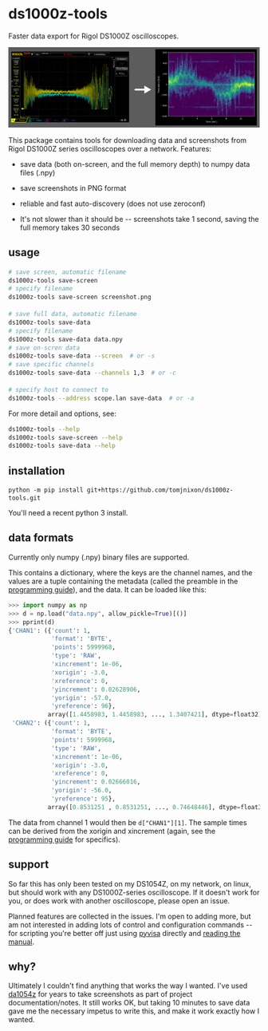 # ds1000z-tools

Faster data export for Rigol DS1000Z oscilloscopes.

![oscilloscope screenshot and a plotted spectrogram](doc/header.png)

This package contains tools for downloading data and screenshots from Rigol
DS1000Z series oscilloscopes over a network. Features:

- save data (both on-screen, and the full memory depth) to numpy data files (.npy)

- save screenshots in PNG format

- reliable and fast auto-discovery (does not use zeroconf)

- It's not slower than it should be -- screenshots take 1 second, saving the full memory takes 30 seconds

## usage

```bash
# save screen, automatic filename
ds1000z-tools save-screen
# specify filename
ds1000z-tools save-screen screenshot.png

# save full data, automatic filename
ds1000z-tools save-data
# specify filename
ds1000z-tools save-data data.npy
# save on-scren data
ds1000z-tools save-data --screen  # or -s
# save specific channels
ds1000z-tools save-data --channels 1,3  # or -c

# specify host to connect to
ds1000z-tools --address scope.lan save-data  # or -a
```

For more detail and options, see:

```bash
ds1000z-tools --help
ds1000z-tools save-screen --help
ds1000z-tools save-data --help
```

## installation

    python -m pip install git+https://github.com/tomjnixon/ds1000z-tools.git

You'll need a recent python 3 install.

## data formats

Currently only numpy (.npy) binary files are supported.

This contains a dictionary, where the keys are the channel names, and the
values are a tuple containing the metadata (called the preamble in the
[programming guide]), and the data. It can be loaded like this:

```python
>>> import numpy as np
>>> d = np.load("data.npy", allow_pickle=True)[()]
>>> pprint(d)
{'CHAN1': ({'count': 1,
            'format': 'BYTE',
            'points': 5999968,
            'type': 'RAW',
            'xincrement': 1e-06,
            'xorigin': -3.0,
            'xreference': 0,
            'yincrement': 0.02628906,
            'yorigin': -57.0,
            'yreference': 96},
           array([1.4458983, 1.4458983, ..., 1.3407421], dtype=float32)),
 'CHAN2': ({'count': 1,
            'format': 'BYTE',
            'points': 5999968,
            'type': 'RAW',
            'xincrement': 1e-06,
            'xorigin': -3.0,
            'xreference': 0,
            'yincrement': 0.02666016,
            'yorigin': -56.0,
            'yreference': 95},
           array([0.8531251 , 0.8531251, ..., 0.74648446], dtype=float32))}
```

The data from channel 1 would then be `d["CHAN1"][1]`. The sample times can be
derived from the xorigin and xincrement (again, see the [programming guide] for
specifics).

## support

So far this has only been tested on my DS1054Z, on my network, on linux, but
should work with any DS1000Z-series oscilloscope. If it doesn't work for you,
or does work with another oscilloscope, please open an issue.

Planned features are collected in the issues. I'm open to adding more, but am
not interested in adding lots of control and configuration commands -- for
scripting you're better off just using [pyvisa] directly and
[reading the manual][programming guide].

## why?

Ultimately I couldn't find anything that works the way I wanted. I've used
[da1054z](https://github.com/pklaus/ds1054z) for years to take screenshots as
part of project documentation/notes. It still works OK, but taking 10 minutes
to save data gave me the necessary impetus to write this, and make it work
exactly how I wanted.

[pyvisa]: https://github.com/pyvisa/pyvisa
[programming guide]: https://beyondmeasure.rigoltech.com/acton/attachment/1579/f-0386/1/-/-/-/-/DS1000Z_Programming%20Guide_EN.pdf
